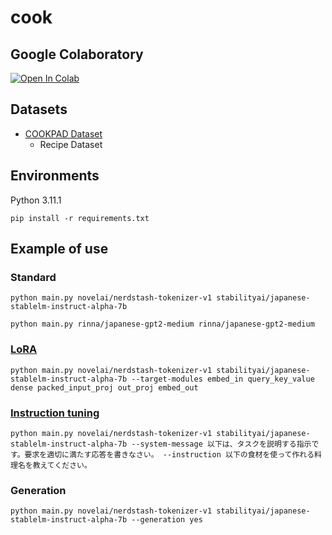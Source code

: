 # cook

## Google Colaboratory
[![Open In Colab](https://colab.research.google.com/assets/colab-badge.svg)](https://colab.research.google.com/drive/1ad8CKAOHuK5dnqvufVwrDTmIGH7SDTEw?usp=sharing)

## Datasets
- [COOKPAD Dataset](https://www.nii.ac.jp/dsc/idr/cookpad/cookpad.html)
    - Recipe Dataset

## Environments
Python 3.11.1
```
pip install -r requirements.txt
```

## Example of use
### Standard
```
python main.py novelai/nerdstash-tokenizer-v1 stabilityai/japanese-stablelm-instruct-alpha-7b
```
```
python main.py rinna/japanese-gpt2-medium rinna/japanese-gpt2-medium
```

### [LoRA](https://openreview.net/pdf?id=nZeVKeeFYf9)
```
python main.py novelai/nerdstash-tokenizer-v1 stabilityai/japanese-stablelm-instruct-alpha-7b --target-modules embed_in query_key_value dense packed_input_proj out_proj embed_out
```

### [Instruction tuning](https://openreview.net/pdf?id=gEZrGCozdqR)
```
python main.py novelai/nerdstash-tokenizer-v1 stabilityai/japanese-stablelm-instruct-alpha-7b --system-message 以下は、タスクを説明する指示です。要求を適切に満たす応答を書きなさい。 --instruction 以下の食材を使って作れる料理名を教えてください。
```

### Generation
```
python main.py novelai/nerdstash-tokenizer-v1 stabilityai/japanese-stablelm-instruct-alpha-7b --generation yes
```